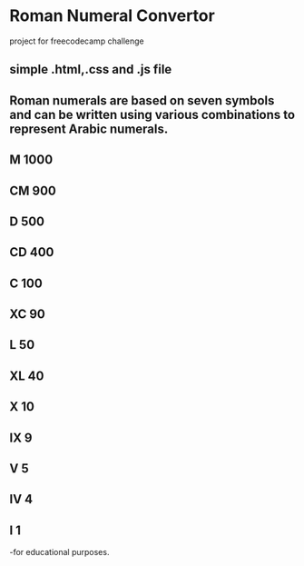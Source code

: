 # Roman Numeral Convertor

project for freecodecamp challenge

## simple .html,.css and .js file

## Roman numerals are based on seven symbols and can be written using various combinations to    represent Arabic numerals.

## M 	1000
## CM 	900
## D 	500
## CD 	400
## C 	100
## XC 	90
## L 	50
## XL 	40
## X 	10
## IX 	9
## V 	5
## IV 	4
## I 	1


-for educational purposes.